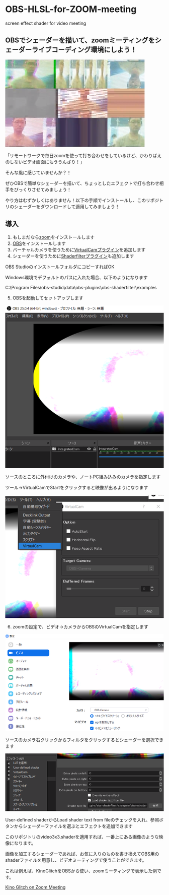# OBS-HLSL-for-ZOOM-meeting
screen effect shader for video meeting

## OBSでシェーダーを描いて、zoomミーティングをシェーダーライブコーディング環境にしよう！  
![OBS zoom shader](https://raw.githubusercontent.com/sayachang/OBS-HLSL-for-ZOOM-meeting/develop/images/obs-zoom-3x3-shader.png "OBS zoom shader")

「リモートワークで毎日zoomを使って打ち合わせをしているけど、かわりばえのしないビデオ画面にもううんざり！」

そんな風に感じていませんか？！

ぜひOBSで簡単なシェーダーを描いて、ちょっとしたエフェクトで打ち合わせ相手をびっくりさせてみましょう！

やり方はむずかしくはありません！以下の手順でインストールし、このリポジトリのシェーダーをダウンロードして適用してみましょう！

## 導入  
1. もしまだなら[zoom](https://zoom.us/jp-jp/meetings.html)をインストールします  
2. [OBS](https://obsproject.com/ja/download)をインストールします  
3. バーチャルカメラを使うために[VirtualCamプラグイン](https://obsproject.com/forum/resources/obs-virtualcam.539/)を追加します  
4. シェーダーを使うために[Shaderfilterプラグイン](https://obsproject.com/forum/resources/obs-shaderfilter-v1-0-update.775/)も追加します  

OBS StudioのインストールフォルダにコピーすればOK

Windows環境でデフォルトのパスに入れた場合、以下のようになります

C:\Program Files\obs-studio\data\obs-plugins\obs-shaderfilter\examples

5. OBSを起動してセットアップします  

![boot OBS](https://raw.githubusercontent.com/sayachang/OBS-HLSL-for-ZOOM-meeting/develop/images/boot-obs.png "boot OBS")

ソースのところに外付けのカメラや、ノートPC組み込みのカメラを指定します

ツール->VirtualCamでStartをクリックすると映像が出るようになります

![tool virtual cam](https://raw.githubusercontent.com/sayachang/OBS-HLSL-for-ZOOM-meeting/develop/images/tool-virtual-cam.png "tool virtual cam")

6. zoomの設定で、ビデオ->カメラからOBSのVirtualCamを指定します  

![zoom config](https://raw.githubusercontent.com/sayachang/OBS-HLSL-for-ZOOM-meeting/develop/images/zoom-configure.png "zoom config")

ソースのカメラ右クリックからフィルタをクリックするとシェーダーを選択できます

![apply shader](https://raw.githubusercontent.com/sayachang/OBS-HLSL-for-ZOOM-meeting/develop/images/apply-shader.png "apply shader")

User-defined shaderからLoad shader text from fileのチェックを入れ、参照ボタンからシェーダーファイルを選ぶとエフェクトを追加できます

このリポジトリのvideo3x3.shaderを適用すれば、一番上にある画像のような映像になります。

画像を加工するシェーダーであれば、お気に入りのものを書き換えてOBS用のshaderファイルを用意し、ビデオミーティングで使うことができます。

これは例えば、KinoGlitchをOBSから使い、zoomミーティングで表示した例です。

[Kino Glitch on Zoom Meeting](https://scrapbox.io/sayachang/Kino_Glitch_on_Zoom_Meeting)

